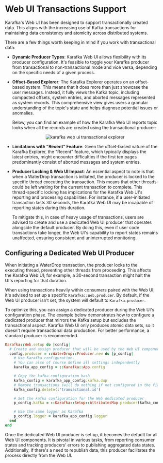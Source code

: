 # Web UI Transactions Support

Karafka's Web UI has been designed to support transactionally created data. This aligns with the increasing use of Kafka transactions for maintaining data consistency and atomicity across distributed systems.

There are a few things worth keeping in mind if you work with transactional data:

- **Dynamic Producer Types**: Karafka Web UI allows flexibility with its producer configuration. It's feasible to toggle your Karafka producer from transactional to non-transactional mode and vice versa, depending on the specific needs of a given process.

- **Offset-Based Explorer**: The Karafka Explorer operates on an offset-based system. This means that it does more than just showcase the user messages. Instead, it fully views the Kafka topic, including compacted offsets, system entries, and aborted messages represented as system records. This comprehensive view gives users a granular understanding of the topic's state and helps diagnose potential issues or anomalies.

    Below, you can find an example of how the Karafka Web UI reports topic looks when all the records are created using the transactional producer:

    <p align="center">
      <img src="https://cdn.karafka.io/assets/misc/printscreens/web-ui/explorer_transactional.png" alt="karafka web ui transactional explorer"/>
    </p>

- **Limitations with "Recent" Feature**: Given the offset-based nature of the Karafka Explorer, the "Recent" feature, which typically displays the latest entries, might encounter difficulties if the first ten pages predominantly consist of aborted messages and system entries.

- **Producer Locking & Web UI Impact**: An essential aspect to note is that when a WaterDrop transaction is initiated, the producer is locked to the specific thread executing the transaction. This means that other threads could be left waiting for the current transaction to complete. This thread-specific locking has implications for the Karafka Web UI's reporting and processing capabilities. For instance, if a user-initiated transaction lasts 30 seconds, the Karafka Web UI may be incapable of reporting states during this duration.

    To mitigate this, in case of heavy usage of transactions, users are advised to create and use a dedicated Web UI producer that operates alongside the default producer. By doing this, even if user code transactions take longer, the Web UI's capability to report states remains unaffected, ensuring consistent and uninterrupted monitoring.

## Configuring a Dedicated Web UI Producer

When initiating a WaterDrop transaction, the producer locks to the executing thread, preventing other threads from proceeding. This affects the Karafka Web UI; for example, a 30-second transaction might halt the UI's reporting for that duration.

When using transactions heavily within consumers paired with the Web UI, it's advised to set up a specific `Karafka::Web.producer`.
By default, if the Web UI producer isn't set, the system will default to `Karafka.producer`.

To optimize this, you can assign a dedicated producer during the Web UI's configuration phase. The example below demonstrates how to configure a dedicated producer that mirrors the Kafka setup but excludes the transactional aspect. Karafka Web UI only produces atomic data sets, so it doesn't require transactional data production. For better performance, a standard producer is recommended.

```ruby
Karafka::Web.setup do |config|
  # Create and assign producer that will be used by the Web UI components
  config.producer = ::WaterDrop::Producer.new do |p_config|
    # Use Karafka configuration.
    # You can also of course define all settings independently
    karafka_app_config = ::Karafka::App.config

    # Copy the kafka configuration hash
    kafka_config = karafka_app_config.kafka.dup
    # Remove transactions (will do nothing if not configured in the first place)
    kafka_config.delete(:'transactional.id')

    # Set the kafka configuration for the Web dedicated producer
    p_config.kafka = ::Karafka::Setup::AttributesMap.producer(kafka_config)

    # Use the same logger as Karafka
    p_config.logger = karafka_app_config.logger
  end
end
```

Once the dedicated Web UI producer is set up, it becomes the default for all Web UI components. It is pivotal in various tasks, from reporting consumer states and tracking producers' errors to publishing aggregated data states. Additionally, if there's a need to republish data, this producer facilitates the process directly from the Web UI.
